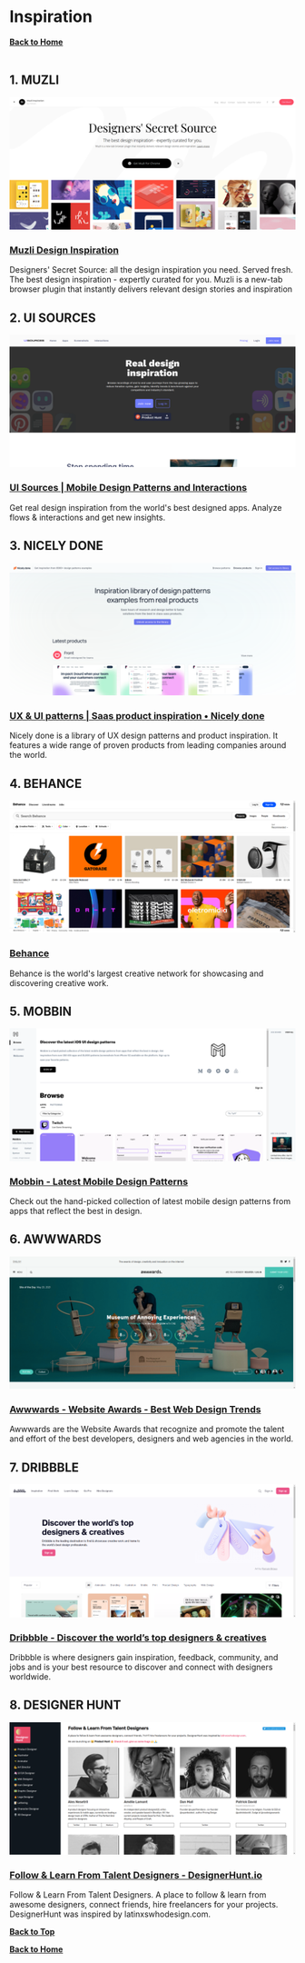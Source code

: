 # Inspiration

**[Back to Home](../README.md)**
</br>
</br>

## **1. MUZLI**

![image](./img/muzli.png)
### [Muzli Design Inspiration](https://muz.li/)
Designers' Secret Source: all the design inspiration you need. Served fresh. The best design inspiration - expertly curated for you. Muzli is a new-tab browser plugin that instantly delivers relevant design stories and inspiration

## **2. UI SOURCES**

![image](./img/uisources.png)
### [UI Sources | Mobile Design Patterns and Interactions](https://www.uisources.com/)
Get real design inspiration from the world's best designed apps. Analyze flows & interactions and get new insights.

## **3. NICELY DONE**

![image](./img/nicelydone.png)
### [UX & UI patterns | Saas product inspiration • Nicely done](https://nicelydone.club/)
Nicely done is a library of UX design patterns and product inspiration. It features a wide range of proven products from leading companies around the world.

## **4. BEHANCE**

![image](./img/behance.png)
### [Behance](https://www.behance.net/)
Behance is the world's largest creative network for showcasing and discovering creative work.

## **5. MOBBIN**

![image](./img/mobbin.png)
### [Mobbin - Latest Mobile Design Patterns](https://mobbin.design/)
Check out the hand-picked collection of latest mobile design patterns from apps that reflect the best in design.

## **6. AWWWARDS**

![image](./img/awwwards.png)
### [Awwwards - Website Awards - Best Web Design Trends](https://www.awwwards.com/)
Awwwards are the Website Awards that recognize and promote the talent and effort of the best developers, designers and web agencies in the world.

## **7. DRIBBBLE**

![image](./img/dribbble.png)
### [Dribbble - Discover the world’s top designers & creatives](https://dribbble.com/)
Dribbble is where designers gain inspiration, feedback, community, and jobs and is your best resource to discover and connect with designers worldwide.

## **8. DESIGNER HUNT**

![image](./img/designerhunt.png)
### [Follow & Learn From Talent Designers - DesignerHunt.io](https://www.designerhunt.io/)
Follow & Learn From Talent Designers. A place to follow & learn from awesome designers, connect friends, hire freelancers for your projects. DesignerHunt was inspired by latinxswhodesign.com.
</br>

**[Back to Top](#Inspiration)**
</br>

**[Back to Home](../README.md)**